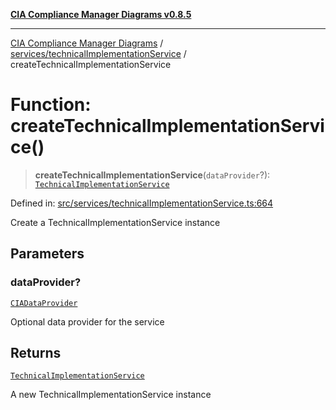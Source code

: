 [**CIA Compliance Manager Diagrams v0.8.5**](../../../README.md)

***

[CIA Compliance Manager Diagrams](../../../modules.md) / [services/technicalImplementationService](../README.md) / createTechnicalImplementationService

# Function: createTechnicalImplementationService()

> **createTechnicalImplementationService**(`dataProvider`?): [`TechnicalImplementationService`](../classes/TechnicalImplementationService.md)

Defined in: [src/services/technicalImplementationService.ts:664](https://github.com/Hack23/cia-compliance-manager/blob/3ae0301247f765ba03c8c0fe645db4718bb8af76/src/services/technicalImplementationService.ts#L664)

Create a TechnicalImplementationService instance

## Parameters

### dataProvider?

[`CIADataProvider`](../../../types/cia-services/interfaces/CIADataProvider.md)

Optional data provider for the service

## Returns

[`TechnicalImplementationService`](../classes/TechnicalImplementationService.md)

A new TechnicalImplementationService instance
